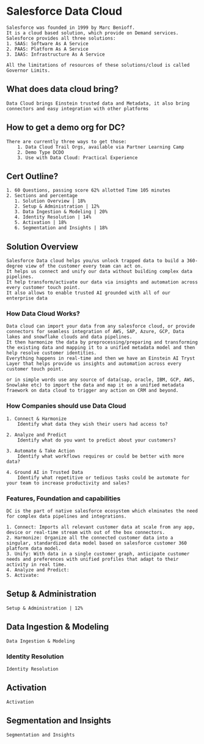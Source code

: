 # Salesforce Data Cloud

    Salesforce was founded in 1999 by Marc Benioff.
    It is a cloud based solution, which provide on Demand services.
    Salesforce provides all three solutions:
    1. SAAS: Software As A Service
    2. PAAS: Platform As A Service
    3. IAAS: Infrastructure As A Service

    All the limitations of resources of these solutions/cloud is called Governor Limits.

## What does data cloud bring?

    Data Cloud brings Einstein trusted data and Metadata, it also bring connectors and easy integration with other platforms

## How to get a demo org for DC?

    There are currently three ways to get those:
        1. Data Cloud Trail Orgs, available via Partner Learning Camp
        2. Demo Type DCDO 
        3. Use with Data Cloud: Practical Experience

## Cert Outline?

    1. 60 Questions, passing score 62% allotted Time 105 minutes
    2. Sections and percentage
       1. Solution Overview | 18%
       2. Setup & Administration | 12%
       3. Data Ingestion & Modeling | 20%
       4. Identity Resolution | 14%
       5. Activation | 18%
       6. Segmentation and Insights | 18%

## Solution Overview

    Salesforce Data cloud helps you/us unlock trapped data to build a 360-degree view of the customer every team can act on.
    It helps us connect and unify our data without building complex data pipelines.
    It help transform/activate our data via insights and automation across every customer touch point.
    It also allows to enable trusted AI grounded with all of our enterprise data

### How Data Cloud Works?

    Data cloud can import your data from any salesforce cloud, or provide connectors for seamless integration of AWS, SAP, Azure, GCP, Data lakes and snowflake clouds and data pipelines.
    It then harmonize the data by preprocessing/preparing and transforming the existing data and mapping it to a unified metadata model and then help resolve customer identities.
    Everything happens in real-time and then we have an Einstein AI Tryst Layer that helps provide us insights and automation across every customer touch point.

    or in simple words use any source of data(sap, oracle, IBM, GCP, AWS, Snowlake etc) to import the data and map it on a unified metadata fraework on data cloud to trigger any action on CRM and beyond.

### How Companies should use Data Cloud

    1. Connect & Harmonize
        Identify what data they wish their users had access to?

    2. Analyze and Predict
        Identify what do you want to predict about your customers?

    3. Automate & Take Action
        Identify what workflows requires or could be better with more data?

    4. Ground AI in Trusted Data
        Identify what repetitive or tedious tasks could be automate for your team to increase productivity and sales?

### Features, Foundation and capabilities

    DC is the part of native salesforce ecosystem which elminates the need for complex data pipelines and integrations.

    1. Connect: Imports all relevant customer data at scale from any app, device or real-time stream with out of the box connectors.
    2. Harmonize: Organize all the connected customer data into a singular, standardized data model based on salesforce customer 360 platform data model.
    3. Unify: With data in a single customer graph, anticipate customer needs and preferences with unified profiles that adapt to their activity in real time.
    4. Analyze and Predict:
    5. Activate:

## Setup & Administration

    Setup & Administration | 12%

## Data Ingestion & Modeling

    Data Ingestion & Modeling

### Identity Resolution

    Identity Resolution

## Activation

    Activation

## Segmentation and Insights

    Segmentation and Insights
